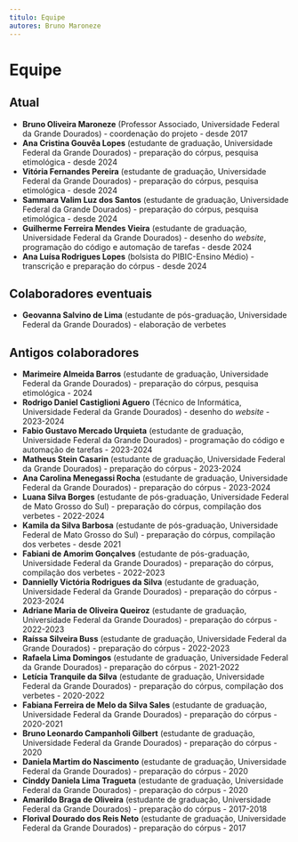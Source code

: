 ```yaml
---
titulo: Equipe
autores: Bruno Maroneze
---
```


# Equipe

## Atual
- **Bruno Oliveira Maroneze** (Professor Associado, Universidade Federal da Grande Dourados) - coordenação do projeto - desde 2017
- **Ana Cristina Gouvêa Lopes** (estudante de graduação, Universidade Federal da Grande Dourados) - preparação do córpus, pesquisa etimológica - desde 2024
- **Vitória Fernandes Pereira** (estudante de graduação, Universidade Federal da Grande Dourados) - preparação do córpus, pesquisa etimológica - desde 2024
- **Sammara Valim Luz dos Santos** (estudante de graduação, Universidade Federal da Grande Dourados) - preparação do córpus, pesquisa etimológica - desde 2024
- **Guilherme Ferreira Mendes Vieira** (estudante de graduação, Universidade Federal da Grande Dourados) - desenho do *website*, programação do código e automação de tarefas - desde 2024
- **Ana Luísa Rodrigues Lopes** (bolsista do PIBIC-Ensino Médio) - transcrição e preparação do córpus - desde 2024

## Colaboradores eventuais
- **Geovanna Salvino de Lima** (estudante de pós-graduação, Universidade Federal da Grande Dourados) - elaboração de verbetes

## Antigos colaboradores
- **Marimeire Almeida Barros** (estudante de graduação, Universidade Federal da Grande Dourados) - preparação do córpus, pesquisa etimológica - 2024
- **Rodrigo Daniel Castiglioni Aguero** (Técnico de Informática, Universidade Federal da Grande Dourados) - desenho do *website* - 2023-2024
- **Fabio Gustavo Mercado Urquieta** (estudante de graduação, Universidade Federal da Grande Dourados) - programação do código e automação de tarefas - 2023-2024
- **Matheus Stein Casarin** (estudante de graduação, Universidade Federal da Grande Dourados) - preparação do córpus - 2023-2024
- **Ana Carolina Menegassi Rocha** (estudante de graduação, Universidade Federal da Grande Dourados) - preparação do córpus - 2023-2024
- **Luana Silva Borges** (estudante de pós-graduação, Universidade Federal de Mato Grosso do Sul) - preparação do córpus, compilação dos verbetes - 2022-2024
- **Kamila da Silva Barbosa** (estudante de pós-graduação, Universidade Federal de Mato Grosso do Sul) - preparação do córpus, compilação dos verbetes - desde 2021
- **Fabiani de Amorim Gonçalves** (estudante de pós-graduação, Universidade Federal da Grande Dourados) - preparação do córpus, compilação dos verbetes - 2022-2023
- **Dannielly Victória Rodrigues da Silva** (estudante de graduação, Universidade Federal da Grande Dourados) - preparação do córpus - 2023-2024
- **Adriane Maria de Oliveira Queiroz** (estudante de graduação, Universidade Federal da Grande Dourados) - preparação do córpus - 2022-2023
- **Raíssa Silveira Buss** (estudante de graduação, Universidade Federal da Grande Dourados) - preparação do córpus - 2022-2023
- **Rafaela Lima Domingos** (estudante de graduação, Universidade Federal da Grande Dourados) - preparação do córpus -  2021-2022
- **Letícia Tranquile da Silva** (estudante de graduação, Universidade Federal da Grande Dourados) - preparação do córpus, compilação dos verbetes - 2020-2022
- **Fabiana Ferreira de Melo da Silva Sales** (estudante de graduação, Universidade Federal da Grande Dourados) - preparação do córpus - 2020-2021
- **Bruno Leonardo Campanholi Gilbert** (estudante de graduação, Universidade Federal da Grande Dourados) - preparação do córpus - 2020
- **Daniela Martim do Nascimento** (estudante de graduação, Universidade Federal da Grande Dourados) - preparação do córpus - 2020
- **Cinddy Daniela Lima Tragueta** (estudante de graduação, Universidade Federal da Grande Dourados) - preparação do córpus - 2020
- **Amarildo Braga de Oliveira** (estudante de graduação, Universidade Federal da Grande Dourados) - preparação do córpus - 2017-2018
- **Florival Dourado dos Reis Neto** (estudante de graduação, Universidade Federal da Grande Dourados) - preparação do córpus - 2017
